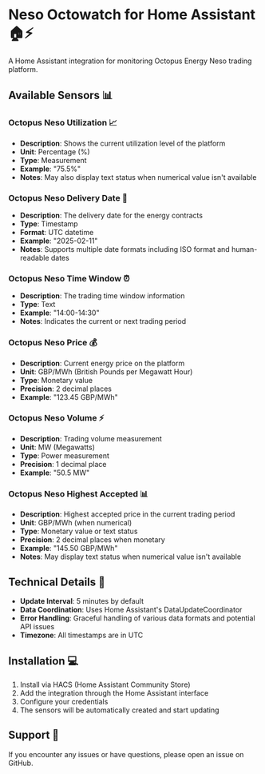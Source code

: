 # Neso Octowatch for Home Assistant 🏠⚡

A Home Assistant integration for monitoring Octopus Energy Neso trading platform.

## Available Sensors 📊

### Octopus Neso Utilization 📈
- **Description**: Shows the current utilization level of the platform
- **Unit**: Percentage (%)
- **Type**: Measurement
- **Example**: "75.5%"
- **Notes**: May also display text status when numerical value isn't available

### Octopus Neso Delivery Date 📅
- **Description**: The delivery date for the energy contracts
- **Type**: Timestamp
- **Format**: UTC datetime
- **Example**: "2025-02-11"
- **Notes**: Supports multiple date formats including ISO format and human-readable dates

### Octopus Neso Time Window ⏰
- **Description**: The trading time window information
- **Type**: Text
- **Example**: "14:00-14:30"
- **Notes**: Indicates the current or next trading period

### Octopus Neso Price 💰
- **Description**: Current energy price on the platform
- **Unit**: GBP/MWh (British Pounds per Megawatt Hour)
- **Type**: Monetary value
- **Precision**: 2 decimal places
- **Example**: "123.45 GBP/MWh"

### Octopus Neso Volume ⚡
- **Description**: Trading volume measurement
- **Unit**: MW (Megawatts)
- **Type**: Power measurement
- **Precision**: 1 decimal place
- **Example**: "50.5 MW"

### Octopus Neso Highest Accepted 📊
- **Description**: Highest accepted price in the current trading period
- **Unit**: GBP/MWh (when numerical)
- **Type**: Monetary value or text status
- **Precision**: 2 decimal places when monetary
- **Example**: "145.50 GBP/MWh"
- **Notes**: May display text status when numerical value isn't available

## Technical Details 🔧

- **Update Interval**: 5 minutes by default
- **Data Coordination**: Uses Home Assistant's DataUpdateCoordinator
- **Error Handling**: Graceful handling of various data formats and potential API issues
- **Timezone**: All timestamps are in UTC

## Installation 💻

1. Install via HACS (Home Assistant Community Store)
2. Add the integration through the Home Assistant interface
3. Configure your credentials
4. The sensors will be automatically created and start updating

## Support 🤝

If you encounter any issues or have questions, please open an issue on GitHub.
